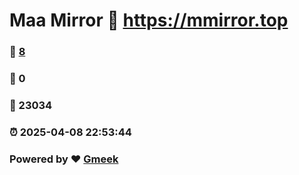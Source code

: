 # Maa Mirror :link: https://mmirror.top 
### :page_facing_up: [8](https://mmirror.top/tag.html) 
### :speech_balloon: 0 
### :hibiscus: 23034 
### :alarm_clock: 2025-04-08 22:53:44 
### Powered by :heart: [Gmeek](https://github.com/Meekdai/Gmeek)
